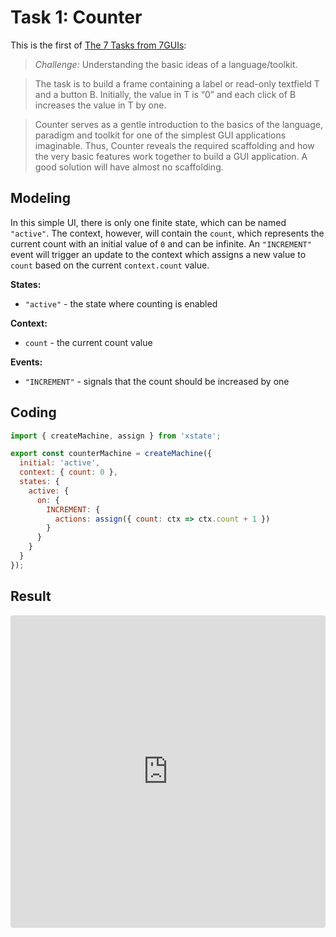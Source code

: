 # Task 1: Counter

This is the first of [The 7 Tasks from 7GUIs](https://eugenkiss.github.io/7guis/tasks):

> _Challenge:_ Understanding the basic ideas of a language/toolkit.

> The task is to build a frame containing a label or read-only textfield T and a button B. Initially, the value in T is “0” and each click of B increases the value in T by one.

> Counter serves as a gentle introduction to the basics of the language, paradigm and toolkit for one of the simplest GUI applications imaginable. Thus, Counter reveals the required scaffolding and how the very basic features work together to build a GUI application. A good solution will have almost no scaffolding.

## Modeling

In this simple UI, there is only one finite state, which can be named `"active"`. The context, however, will contain the `count`, which represents the current count with an initial value of `0` and can be infinite. An `"INCREMENT"` event will trigger an update to the context which assigns a new value to `count` based on the current `context.count` value.

**States:**

- `"active"` - the state where counting is enabled

**Context:**

- `count` - the current count value

**Events:**

- `"INCREMENT"` - signals that the count should be increased by one

## Coding

```js
import { createMachine, assign } from 'xstate';

export const counterMachine = createMachine({
  initial: 'active',
  context: { count: 0 },
  states: {
    active: {
      on: {
        INCREMENT: {
          actions: assign({ count: ctx => ctx.count + 1 })
        }
      }
    }
  }
});
```

## Result

<iframe
  src="https://codesandbox.io/embed/7guis-counter-19d6v?fontsize=14&hidenavigation=1&theme=dark"
  style="width:100%; height:500px; border:0; border-radius: 4px; overflow:hidden;"
  title="7GUIs: Counter"
  allow="geolocation; microphone; camera; midi; vr; accelerometer; gyroscope; payment; ambient-light-sensor; encrypted-media; usb"
  sandbox="allow-modals allow-forms allow-popups allow-scripts allow-same-origin"
></iframe>
